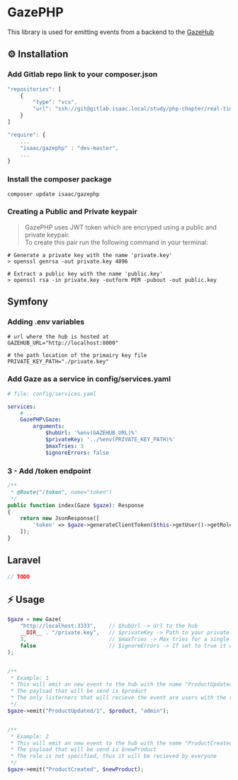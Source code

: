 # GazePHP

This library is used for emitting events from a backend to the [GazeHub](https://gitlab.isaac.nl/study/php-chapter/real-time-ui-updates/gazehub)

## ⚙️ Installation

### Add Gitlab repo link to your composer.json
```js
"repositories": [
    {
        "type": "vcs",
        "url": "ssh://git@gitlab.isaac.local/study/php-chapter/real-time-ui-updates/gazephp.git"
    }
]

"require": {
    ...
    "isaac/gazephp" : "dev-master",
    ...
}

```

### Install the composer package
```shell
composer update isaac/gazephp
```

### Creating a Public and Private keypair

> GazePHP uses JWT token which are encryped using a public and private keypair.<br/>
To create this pair run the following command in your terminal:

```shell
# Generate a private key with the name 'private.key'
> openssl genrsa -out private.key 4096

# Extract a public key with the name 'public.key'
> openssl rsa -in private.key -outform PEM -pubout -out public.key
```

## Symfony

### Adding .env variables
```
# url where the hub is hosted at
GAZEHUB_URL="http://localhost:8000"

# the path location of the primairy key file
PRIVATE_KEY_PATH="./private.key"
```

### Add Gaze as a service in config/services.yaml
```yaml
# file: config/services.yaml

services:
    # ...
    GazePHP\Gaze:
        arguments:
            $hubUrl: '%env(GAZEHUB_URL)%'
            $privateKey: '../%env(PRIVATE_KEY_PATH)%'
            $maxTries: 3
            $ignoreErrors: false
```

### 3 - Add **/token** endpoint

```php
/**
 * @Route("/token", name="token")
 */
public function index(Gaze $gaze): Response
{
    return new JsonResponse([
        'token' => $gaze->generateClientToken($this->getUser()->getRoles())
    ]);
}
```

## Laravel

```php
// TODO
```

## ⚡️ Usage

```php
$gaze = new Gaze(
    "http://localhost:3333",    // $hubUrl -> Url to the hub
    __DIR__ . "/private.key",   // $privateKey -> Path to your private.key file
    3,                          // $maxTries -> Max tries for a single emit
    false                       // $ignoreErrors -> If set to true it will not throw errors if emit fails
);


/**
 * Example: 1
 * This will emit an new event to the hub with the name "ProductUpdated/1"
 * The payload that will be send is $product
 * The only listerners that will recieve the event are users with the role "admin"
 */
$gaze->emit("ProductUpdated/1", $product, "admin");


/**
 * Example: 2
 * This will emit an new event to the hub with the name "ProductCreated"
 * The payload that will be send is $newProduct
 * The role is not specified, thus it will be recieved by everyone
 */
$gaze->emit("ProductCreated", $newProduct);
```